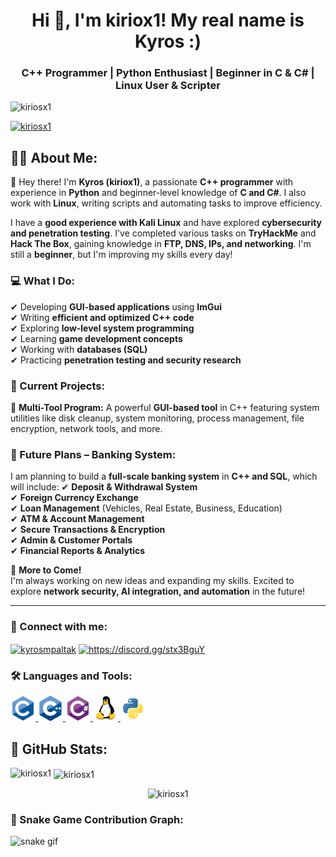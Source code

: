 <h1 align="center">Hi 👋, I'm kiriox1! My real name is Kyros :)</h1>
<h3 align="center">C++ Programmer | Python Enthusiast | Beginner in C & C# | Linux User & Scripter</h3>

<p align="left"> <img src="https://komarev.com/ghpvc/?username=kiriosx1&label=Profile%20views&color=0e75b6&style=flat" alt="kiriosx1" /> </p>

<p align="left"> <a href="https://github.com/ryo-ma/github-profile-trophy"><img src="https://github-profile-trophy.vercel.app/?username=kiriosx1" alt="kiriosx1" /></a> </p>

## 👨‍💻 About Me:

👋 Hey there! I'm **Kyros (kiriox1)**, a passionate **C++ programmer** with experience in **Python** and beginner-level knowledge of **C and C#**. I also work with **Linux**, writing scripts and automating tasks to improve efficiency.

I have a **good experience with Kali Linux** and have explored **cybersecurity and penetration testing**. I've completed various tasks on **TryHackMe** and **Hack The Box**, gaining knowledge in **FTP, DNS, IPs, and networking**. I'm still a **beginner**, but I'm improving my skills every day!  

### 💻 What I Do:
✔ Developing **GUI-based applications** using **ImGui**  
✔ Writing **efficient and optimized C++ code**  
✔ Exploring **low-level system programming**  
✔ Learning **game development concepts**  
✔ Working with **databases (SQL)**  
✔ Practicing **penetration testing and security research**  

### 🚀 Current Projects:
🔹 **Multi-Tool Program:** A powerful **GUI-based tool** in C++ featuring system utilities like disk cleanup, system monitoring, process management, file encryption, network tools, and more.  

### 🏦 Future Plans – Banking System:
I am planning to build a **full-scale banking system** in **C++ and SQL**, which will include:
✔ **Deposit & Withdrawal System**  
✔ **Foreign Currency Exchange**  
✔ **Loan Management** (Vehicles, Real Estate, Business, Education)  
✔ **ATM & Account Management**  
✔ **Secure Transactions & Encryption**  
✔ **Admin & Customer Portals**  
✔ **Financial Reports & Analytics**  

📢 **More to Come!**  
I'm always working on new ideas and expanding my skills. Excited to explore **network security, AI integration, and automation** in the future!  

---

<h3 align="left">💌 Connect with me:</h3>
<p align="left">
<a href="https://instagram.com/kyrosmpaltak" target="blank"><img align="center" src="https://raw.githubusercontent.com/rahuldkjain/github-profile-readme-generator/master/src/images/icons/Social/instagram.svg" alt="kyrosmpaltak" height="30" width="40" /></a>
<a href="https://discord.gg/heEtr4Fj6n" target="blank"><img align="center" src="https://raw.githubusercontent.com/rahuldkjain/github-profile-readme-generator/master/src/images/icons/Social/discord.svg" alt="https://discord.gg/stx3BguY" height="30" width="40" /></a>
</p>

<h3 align="left">🛠 Languages and Tools:</h3>
<p align="left"> 
<a href="https://www.cprogramming.com/" target="_blank" rel="noreferrer"> <img src="https://raw.githubusercontent.com/devicons/devicon/master/icons/c/c-original.svg" alt="c" width="40" height="40"/> </a> 
<a href="https://www.w3schools.com/cpp/" target="_blank" rel="noreferrer"> <img src="https://raw.githubusercontent.com/devicons/devicon/master/icons/cplusplus/cplusplus-original.svg" alt="cplusplus" width="40" height="40"/> </a> 
<a href="https://www.w3schools.com/cs/" target="_blank" rel="noreferrer"> <img src="https://raw.githubusercontent.com/devicons/devicon/master/icons/csharp/csharp-original.svg" alt="csharp" width="40" height="40"/> </a> 
<a href="https://www.linux.org/" target="_blank" rel="noreferrer"> <img src="https://raw.githubusercontent.com/devicons/devicon/master/icons/linux/linux-original.svg" alt="linux" width="40" height="40"/> </a> 
<a href="https://www.python.org" target="_blank" rel="noreferrer"> <img src="https://raw.githubusercontent.com/devicons/devicon/master/icons/python/python-original.svg" alt="python" width="40" height="40"/> </a> 
</p>

## 🌟 GitHub Stats:
<p><img align="left" src="https://github-readme-stats.vercel.app/api/top-langs?username=kiriosx1&show_icons=true&locale=en&layout=compact" alt="kiriosx1" /></p>

<p>&nbsp;<img align="center" src="https://github-readme-stats.vercel.app/api?username=kiriosx1&show_icons=true&locale=en" alt="kiriosx1" /></p>

<p align="center">
  <img src="https://github-readme-streak-stats.herokuapp.com/?user=kiriosx1&theme=dark" alt="kiriosx1" />
</p>

### 🐍 Snake Game Contribution Graph:
![snake gif](https://github.com/kiriosx1/kiriosx1/blob/output/github-contribution-grid-snake.svg)
